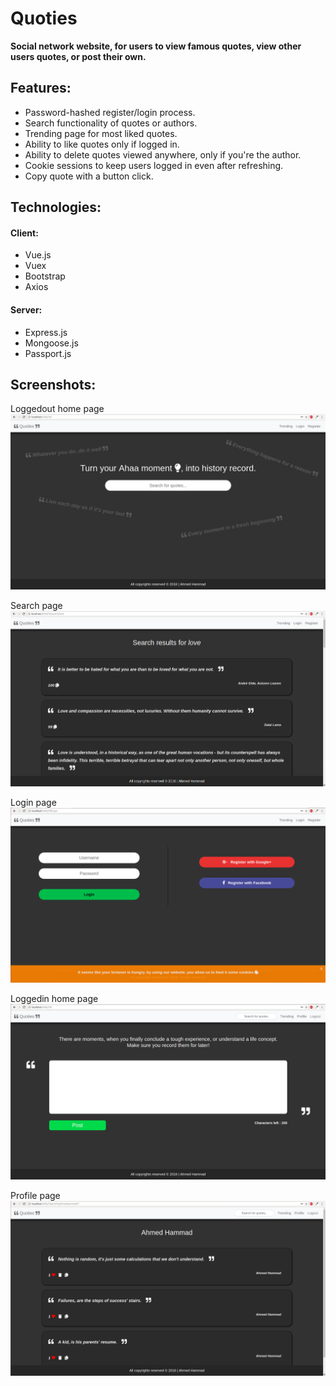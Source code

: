 # Quoties
**Social network website, for users to view famous quotes, view other users quotes, or post their own.**


## Features: 
- Password-hashed register/login process.
- Search functionality of quotes or authors.
- Trending page for most liked quotes.
- Ability to like quotes only if logged in.
- Ability to delete quotes viewed anywhere, only if you're the author.
- Cookie sessions to keep users logged in even after refreshing.
- Copy quote with a button click.


## Technologies:
#### Client:
- Vue.js
- Vuex
- Bootstrap
- Axios

#### Server:
- Express.js
- Mongoose.js
- Passport.js

## Screenshots:

Loggedout home page
![Screenshot1](https://github.com/ahmedhammad97/Quoties/blob/master/images/1.png)

Search page
![Screenshot2](https://github.com/ahmedhammad97/Quoties/blob/master/images/2.png)

Login page
![Screenshot3](https://github.com/ahmedhammad97/Quoties/blob/master/images/3.png)

Loggedin home page
![Screenshot4](https://github.com/ahmedhammad97/Quoties/blob/master/images/4.png)

Profile page
![Screenshot5](https://github.com/ahmedhammad97/Quoties/blob/master/images/5.png)
